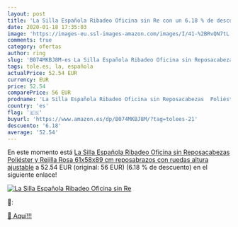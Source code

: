 ```yaml
---
layout: post
title: 'La Silla Española Ribadeo Oficina sin Re con un 6.18 % de descuento'
date: 2020-01-18 17:35:03
image: 'https://images-eu.ssl-images-amazon.com/images/I/41-%2BRvQN7tL._SL200_.jpg'
comments: true
category: ofertas
author: ring
slug: 'B074MKBJ8M-es La Silla Española Ribadeo Oficina sin Reposacabezas...'
tags: tole.es, la, española
actualPrice: 52.54 EUR
currency: EUR
price: 52.54
comparePrice: 56 EUR
prodname: 'La Silla Española Ribadeo Oficina sin Reposacabezas  Poliéster y Rejilla  Rosa  61x58x89 cm  reposabrazos  con ruedas  altura ajustable'
country: 'es'
flag: '🇪🇸'
buyurl: 'https://www.amazon.es/dp/B074MKBJ8M/?tag=tolees-21'
descuento: '6.18'
average: '52.54'
---
```


En este momento está [La Silla Española Ribadeo Oficina sin Reposacabezas  Poliéster y Rejilla  Rosa  61x58x89 cm  reposabrazos  con ruedas  altura ajustable](https://www.amazon.es/dp/B074MKBJ8M/?tag=tolees-21) a 52.54 EUR (original: 56 EUR) (6.18 %  de descuento) en el siguiente enlace!

[![La Silla Española Ribadeo Oficina sin Re](https://images-eu.ssl-images-amazon.com/images/I/41-%2BRvQN7tL._SL200_.jpg)](https://www.amazon.es/dp/B074MKBJ8M/?tag=tolees-21)

🔎:


[🛒 Aquí!!!](https://www.amazon.es/dp/B074MKBJ8M/?tag=tolees-21)
